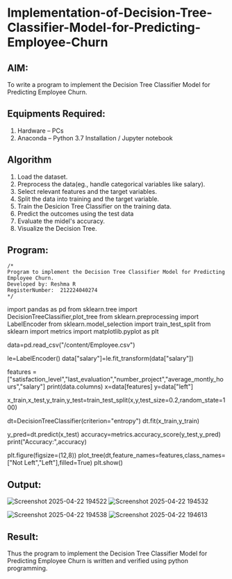 # Implementation-of-Decision-Tree-Classifier-Model-for-Predicting-Employee-Churn

## AIM:
To write a program to implement the Decision Tree Classifier Model for Predicting Employee Churn.

## Equipments Required:
1. Hardware – PCs
2. Anaconda – Python 3.7 Installation / Jupyter notebook

## Algorithm
1. Load the dataset.
2. Preprocess the data(eg., handle categorical variables like salary).
3. Select relevant features and the target variables.
4. Split the data into training and the target variable.
5. Train the Desicion Tree Classifier on the training data.
6. Predict the outcomes using the test data
7. Evaluate the midel's accuracy.
8. Visualize the Decision Tree.

## Program:
```
/*
Program to implement the Decision Tree Classifier Model for Predicting Employee Churn.
Developed by: Reshma R
RegisterNumber:  212224040274
*/
```
import pandas as pd
from sklearn.tree import DecisionTreeClassifier,plot_tree
from sklearn.preprocessing import LabelEncoder
from sklearn.model_selection import train_test_split
from sklearn import metrics
import matplotlib.pyplot as plt

data=pd.read_csv("/content/Employee.csv")

le=LabelEncoder()
data["salary"]=le.fit_transform(data["salary"])

features = ["satisfaction_level","last_evaluation","number_project","average_montly_hours","salary"]
print(data.columns)
x=data[features]
y=data["left"]

x_train,x_test,y_train,y_test=train_test_split(x,y,test_size=0.2,random_state=100)

dt=DecisionTreeClassifier(criterion="entropy")
dt.fit(x_train,y_train)

y_pred=dt.predict(x_test)
accuracy=metrics.accuracy_score(y_test,y_pred)
print("Accuracy:",accuracy)

plt.figure(figsize=(12,8))
plot_tree(dt,feature_names=features,class_names=["Not Left","Left"],filled=True)
plt.show()
## Output:
![Screenshot 2025-04-22 194522](https://github.com/user-attachments/assets/a6ede654-7cd3-4aeb-9a69-d165e8efb1e2)
![Screenshot 2025-04-22 194532](https://github.com/user-attachments/assets/986febcd-eebe-46aa-9592-faf8a2f3fc51)


![Screenshot 2025-04-22 194538](https://github.com/user-attachments/assets/8f1a598d-f10c-4fba-87de-302d82e92133)
![Screenshot 2025-04-22 194613](https://github.com/user-attachments/assets/c455f21d-c85c-482d-b7ca-6687db020a4e)

## Result:
Thus the program to implement the  Decision Tree Classifier Model for Predicting Employee Churn is written and verified using python programming.
